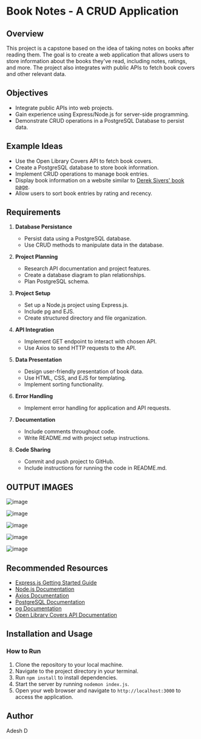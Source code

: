 # Book Notes - A CRUD Application

## Overview

This project is a capstone based on the idea of taking notes on books after reading them. The goal is to create a web application that allows users to store information about the books they've read, including notes, ratings, and more. The project also integrates with public APIs to fetch book covers and other relevant data.

## Objectives

- Integrate public APIs into web projects.
- Gain experience using Express/Node.js for server-side programming.
- Demonstrate CRUD operations in a PostgreSQL Database to persist data.

## Example Ideas

- Use the Open Library Covers API to fetch book covers.
- Create a PostgreSQL database to store book information.
- Implement CRUD operations to manage book entries.
- Display book information on a website similar to [Derek Sivers' book page](https://sive.rs/book).
- Allow users to sort book entries by rating and recency.

## Requirements

1. **Database Persistance**
   - Persist data using a PostgreSQL database.
   - Use CRUD methods to manipulate data in the database.

2. **Project Planning**
   - Research API documentation and project features.
   - Create a database diagram to plan relationships.
   - Plan PostgreSQL schema.

3. **Project Setup**
   - Set up a Node.js project using Express.js.
   - Include pg and EJS.
   - Create structured directory and file organization.

4. **API Integration**
   - Implement GET endpoint to interact with chosen API.
   - Use Axios to send HTTP requests to the API.

5. **Data Presentation**
   - Design user-friendly presentation of book data.
   - Use HTML, CSS, and EJS for templating.
   - Implement sorting functionality.

6. **Error Handling**
   - Implement error handling for application and API requests.

7. **Documentation**
   - Include comments throughout code.
   - Write README.md with project setup instructions.

8. **Code Sharing**
   - Commit and push project to GitHub.
   - Include instructions for running the code in README.md.
  
## OUTPUT IMAGES

![image](https://github.com/user-attachments/assets/ed09e6d7-02ad-4050-a524-f974e7947113)

![image](https://github.com/user-attachments/assets/72f24203-a99b-48db-95f8-7b18a76f0670)

![image](https://github.com/user-attachments/assets/664a2d3d-7541-48e3-b325-29dcefd9d765)

![image](https://github.com/user-attachments/assets/79c988ce-8c33-4f92-82eb-0882eb286866)

![image](https://github.com/user-attachments/assets/c5d70071-defc-471b-908a-1c8cfd4ea72f)




## Recommended Resources

- [Express.js Getting Started Guide](https://expressjs.com/en/starter/installing.html)
- [Node.js Documentation](https://nodejs.org/en/docs/)
- [Axios Documentation](https://axios-http.com/docs/intro)
- [PostgreSQL Documentation](https://www.postgresql.org/docs/)
- [pg Documentation](https://node-postgres.com/)
- [Open Library Covers API Documentation](https://openlibrary.org/dev/docs/api/covers)

## Installation and Usage

### How to Run
1. Clone the repository to your local machine.
2. Navigate to the project directory in your terminal.
3. Run `npm install` to install dependencies.
4. Start the server by running `nodemon index.js`.
5. Open your web browser and navigate to `http://localhost:3000` to access the application.

## Author

Adesh D

